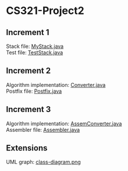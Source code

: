 # CS321-Project2

## Increment 1
Stack file: [MyStack.java](MyStack.java)\
Test file: [TestStack.java](TestStack.java)

## Increment 2
Algorithm implementation: [Converter.java](Converter.java)\
Postfix file: [Postfix.java](Postfix.java)

## Increment 3
Algorithm implementation: [AssemConverter.java](AssemConverter.java)\
Assembler file: [Assembler.java](Assembler.java)

## Extensions
UML graph: [class-diagram.png](class-diagram.png)
